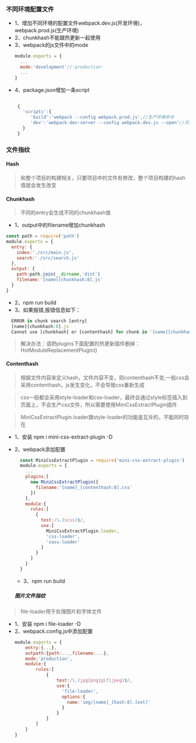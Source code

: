 ### 不同环境配置文件
* 1、增加不同环境的配置文件webpack.dev.js(开发环境)，webpack.prod.js(生产环境)
* 2、chunkhash不能跟热更新一起使用
* 3、webpack的js文件中的mode
  ```js
  module.exports = {
    ...
    mode:'development'//'production'
    ...
  }
  ```
* 4、package.json增加一条script
  ```js
   
   {
     'scripts':{
        'build':'webpack --config webpack.prod.js',//生产环境命令
        'dev':'webpack-dev-server --config webpack.dev.js --open'//开发环境命令
     }
   }
  ```

### 文件指纹
#### Hash
> 和整个项目的构建相关，只要项目中的文件有修改，整个项目构建的hash值就会发生改变
#### Chunkhash
> 不同的entry会生成不同的chunkhash值
* 1、output中的filename增加chunkhash
```js
const path = require('path')
module.exports = {
  entry: {
    index:'./src/main.js',
    search:'./src/search.js'
  },
  output: {
    path:path.join(__dirname,'dist')
    filename:'[name][chunkhash:8].js'
  }
}
```
* 2、npm run build
* 3、如果报错,报错信息如下：
```js
  ERROR in chunk search [entry]
  [name][chunkhash:8].js
  Cannot use [chunkhash] or [contenthash] for chunk in '[name][chunkhash:8].js' (use [hash] instead)
```
> 解决办法：请把plugins下面配置的热更新插件删掉：HotModuleReplacementPlugin()

#### Contenthash
> 根据文件内容来定义hash，文件内容不变，则contenthash不变;一般css会采用contenthash，js发生变化，不会导致css重新生成

> css一般都会采用style-loader和css-loader，最终会通过style标签插入到页面上，不会生产css文件，所以需要使用MiniCssExtractPlugin插件

> MiniCssExtractPlugin.loader跟style-loader的功能是互斥的，不能同时存在
* 1、安装 npm i mini-css-extract-plugin -D
* 2、webpack添加配置
  ```js
    const MiniCssExtractPlugin = require('mini-css-extract-plugin')
    module.exports = {
      ...
      plugins:[
        new MiniCssExtractPlugin({
          filename:'[name]_[contenthash:8].css'
        })
      ],
      module:{
        rules:[
          {
            test:/\.(scss)$/,
            use:[
              MiniCssExtractPlugin.loader,
              'css-loader',
              'sass-loader'
            ]
          }
        ]
      }
    }
  ```
  * 3、npm run build
  
  ##### 图片文件指纹
> file-loader用于处理图片和字体文件
* 1、安装 npm i file-loader -D
* 2、webpack.config.js中添加配置
  ```js
  module.exports = {
      entry:{...},
      outpath:{path:...,filename:...},
      mode:'production',
      module:{
          rules:[
              {
                  test:/\.(jpg|png|gif|jpeg)$/,
                  use:{
                    'file-loader',
                    options:{
                      name:'img/[name]_[hash:8].[ext]'
                    }
                  }
              }
          ]
      }
  }